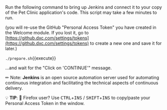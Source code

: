 Run the following command to bring up Jenkins and connect it to your copy of the
Pet Clinic application's code. This script may take a few minutes to run.

(you will re-use the GitHub "Personal Access Token" you have created in the
Welcome module. If you lost it, go to
[https://github.dxc.com/settings/tokens](https://github.dxc.com/settings/tokens)
to create a new one and save it for later.)

  `./prepare.sh`{{execute}}

...and wait for the "Click on 'CONTINUE'" message.

✏ Note: **Jenkins** is an open source automation server used for automating
continuous integration and facilitating the technical aspects of continuous
delivery.

💡 **TIP**: 🦊 Firefox user? Use <kbd>CTRL</kbd>+<kbd>INS</kbd> /
<kbd>SHIFT</kbd>+<kbd>INS</kbd> to copy/paste your Personal Access Token in the
window.
